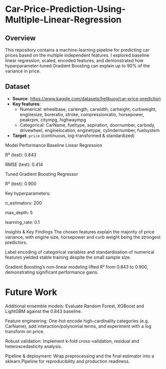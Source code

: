 # Car-Price-Prediction-Using-Multiple-Linear-Regression



## Overview  
This repository contains a machine-learning pipeline for predicting car prices based on the multiple independent features. I explored baseline linear regression, scaled, encoded features, and demonstrated how hyperparameter-tuned Gradient Boosting can explain up to 90% of the variance in price.

## Dataset  
- **Source**: https://www.kaggle.com/datasets/hellbuoy/car-price-prediction
- **Key features**:  
  - Numerical: wheelbase, carlength, carwidth, carheight, curbweight, enginesize, boreratio, stroke, compressionratio, horsepower, peakrpm, citympg, highwaympg  
  - Categorical: CarName, fueltype, aspiration, doornumber, carbody, drivewheel, enginelocation, enginetype, cylindernumber, fuelsystem  
- **Target**: `price` (continuous, log-transformed & standardized)

Model Performance
Baseline Linear Regression

R² (test): 0.843

RMSE (test): 0.414

Tuned Gradient Boosting Regressor

R² (test): 0.900

Key hyperparameters:

n_estimators: 200

max_depth: 5

learning_rate: 0.1

Insights & Key Findings
The chosen features explain the majority of price variance, with engine size, horsepower and curb weight being the strongest predictors.

Label encoding of categorical variables and standardisation of numerical features yielded stable training despite the small sample size.

Gradient Boosting’s non-linear modeling lifted R² from 0.843 to 0.900, demonstrating significant performance gains.

# Future Work
Additional ensemble models: Evaluate Random Forest, XGBoost and LightGBM against the 0.843 baseline.

Feature engineering: One-hot encode high-cardinality categories (e.g. CarName), add interaction/polynomial terms, and experiment with a log transform on price.

Robust validation: Implement k-fold cross-validation, residual and heteroscedasticity analysis.

Pipeline & deployment: Wrap preprocessing and the final estimator into a sklearn.Pipeline for reproducibility and production readiness.
